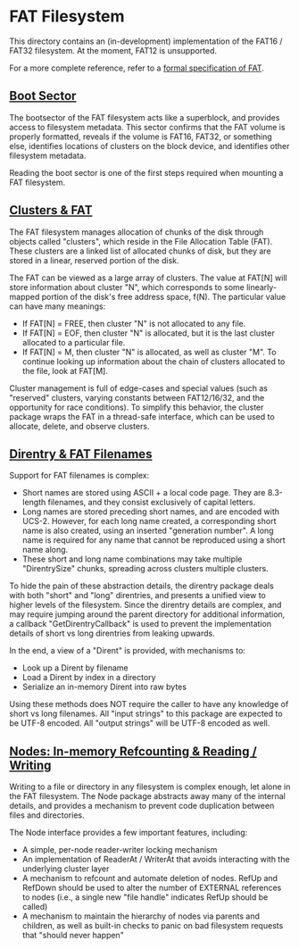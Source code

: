 # FAT Filesystem

This directory contains an (in-development) implementation of the FAT16 / FAT32 filesystem.
At the moment, FAT12 is unsupported.

For a more complete reference, refer to a [formal specification of
FAT](https://staff.washington.edu/dittrich/misc/fatgen103.pdf).

## [Boot Sector](bootrecord)

The bootsector of the FAT filesystem acts like a superblock, and provides access
to filesystem metadata. This sector confirms that the FAT volume is properly
formatted, reveals if the volume is FAT16, FAT32, or something else, identifies
locations of clusters on the block device, and identifies other filesystem
metadata.

Reading the boot sector is one of the first steps required when mounting a FAT
filesystem.

## [Clusters & FAT](cluster)

The FAT filesystem manages allocation of chunks of the disk through objects
called "clusters", which reside in the File Allocation Table (FAT). These
clusters are a linked list of allocated chunks of disk, but they are stored in a
linear, reserved portion of the disk.

The FAT can be viewed as a large array of clusters. The value at FAT[N] will
store information about cluster "N", which corresponds to some linearly-mapped
portion of the disk's free address space, f(N). The particular value can have
many meanings:
  - If FAT[N] = FREE, then cluster "N" is not allocated to any file.
  - If FAT[N] = EOF, then cluster "N" is allocated, but it is the last cluster
    allocated to a particular file.
  - If FAT[N] = M, then cluster "N" is allocated, as well as cluster "M". To
    continue looking up information about the chain of clusters allocated to the
    file, look at FAT[M].

Cluster management is full of edge-cases and special values (such as "reserved"
clusters, varying constants between FAT12/16/32, and the opportunity for race
conditions). To simplify this behavior, the cluster package wraps the FAT in a
thread-safe interface, which can be used to allocate, delete, and observe
clusters.

## [Direntry & FAT Filenames](direntry)

Support for FAT filenames is complex:
 - Short names are stored using ASCII + a local code page. They are 8.3-length
   filenames, and they consist exclusively of capital letters.
 - Long names are stored preceding short names, and are encoded with UCS-2.
   However, for each long name created, a corresponding short name is also
   created, using an inserted "generation number". A long name is required for
   any name that cannot be reproduced using a short name along.
 - These short and long name combinations may take multiple "DirentrySize"
   chunks, spreading across clusters multiple clusters.

To hide the pain of these abstraction details, the direntry package deals with
both "short" and "long" direntries, and presents a unified view to higher levels
of the filesystem. Since the direntry details are complex, and may require
jumping around the parent directory for additional information, a callback
"GetDirentryCallback" is used to prevent the implementation details of short vs
long direntries from leaking upwards.

In the end, a view of a "Dirent" is provided, with mechanisms to:
  - Look up a Dirent by filename
  - Load a Dirent by index in a directory
  - Serialize an in-memory Dirent into raw bytes

Using these methods does NOT require the caller to have any knowledge of short
vs long filenames. All "input strings" to this package are expected to be UTF-8
encoded. All "output strings" will be UTF-8 encoded as well.

## [Nodes: In-memory Refcounting & Reading / Writing](node)

Writing to a file or directory in any filesystem is complex enough, let alone in
the FAT filesystem. The Node package abstracts away many of the internal
details, and provides a mechanism to prevent code duplication between files and
directories.

The Node interface provides a few important features, including:
 - A simple, per-node reader-writer locking mechanism
 - An implementation of ReaderAt / WriterAt that avoids interacting with the
   underlying cluster layer
 - A mechanism to refcount and automate deletion of nodes. RefUp and RefDown
   should be used to alter the number of EXTERNAL references to nodes (i.e., a
   single new "file handle" indicates RefUp should be called)
 - A mechanism to maintain the hierarchy of nodes via parents and children, as
   well as built-in checks to panic on bad filesystem requests that "should
   never happen"

